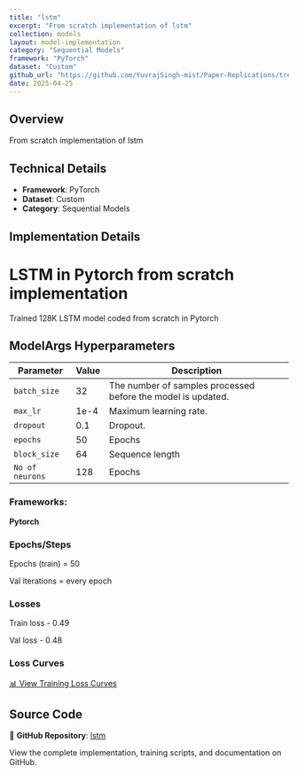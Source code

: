 ```yaml
---
title: "lstm"
excerpt: "From scratch implementation of lstm"
collection: models
layout: model-implementation
category: "Sequential Models"
framework: "PyTorch"
dataset: "Custom"
github_url: "https://github.com/YuvrajSingh-mist/Paper-Replications/tree/master/lstm"
date: 2025-04-25
---
```


## Overview
From scratch implementation of lstm

## Technical Details
- **Framework**: PyTorch
- **Dataset**: Custom
- **Category**: Sequential Models

## Implementation Details

# LSTM in Pytorch from scratch implementation

Trained 128K LSTM model coded from scratch in Pytorch 

## ModelArgs Hyperparameters

| Parameter    | Value    | Description                                                                 
|--------------|----------|-----------------------------------------------------------------------------|
| `batch_size` | 32       | The number of samples processed before the model is updated.                |
| `max_lr`     | 1e-4     | Maximum learning rate.                                                      |
| `dropout`    | 0.1      | Dropout.                                                                    |
| `epochs`     | 50       | Epochs                                                                      |           
| `block_size` | 64       | Sequence length                                                             |
| `No of neurons`     | 128       | Epochs                                                               |   

### Frameworks:
**Pytorch**

### Epochs/Steps
Epochs (train) = 50

Val iterations = every epoch

### Losses

Train loss - 0.49 

Val loss - 0.48

### Loss Curves

[📊 View Training Loss Curves](https://raw.githubusercontent.com/YuvrajSingh-mist/Paper-Replications/master/lstm/img/loss_curves.jpg)

## Source Code
📁 **GitHub Repository**: [lstm](https://github.com/YuvrajSingh-mist/Paper-Replications/tree/master/lstm)

View the complete implementation, training scripts, and documentation on GitHub.
